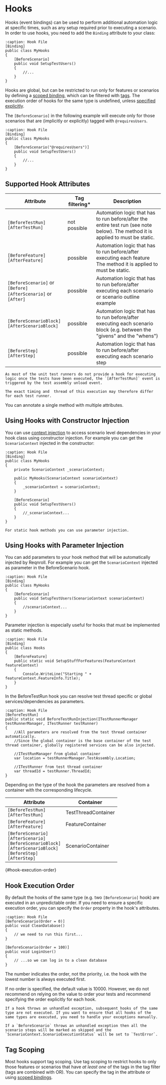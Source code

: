 # Hooks

Hooks (event bindings) can be used to perform additional automation logic at specific times, such as any setup required prior to executing a scenario. In order to use hooks, you need to add the `Binding` attribute to your class:

```{code-block} csharp
:caption: Hook File
[Binding]
public class MyHooks
{
    [BeforeScenario]
    public void SetupTestUsers()
    {
        //...
    }
}
```

Hooks are global, but can be restricted to run only for features or scenarios by defining a [scoped binding](scoped-bindings), which can be filtered with [tags](scoped-bindings.md#different-steps-for-different-tags). The execution order of hooks for the same type is undefined, unless [specified explicitly](#hook-execution-order).

The `[BeforeScenario]` in the following example will execute only for those scenarios that are (implicitly or explicitly) tagged with `@requiresUsers`.

```{code-block} csharp
:caption: Hook File
[Binding]
public class MyHooks
{
    [BeforeScenario("@requiresUsers")]
    public void SetupTestUsers()
    {
        //...
    }
}
```


## Supported Hook Attributes

| Attribute | Tag filtering* | Description |
|-----------|----------------|-------------|
| `[BeforeTestRun]`<br/>`[AfterTestRun]` | not possible | Automation logic that has to run before/after the entire test run (see note below). The method it is applied to must be static. |
| `[BeforeFeature]`<br/>`[AfterFeature]` | possible | Automation logic that has to run before/after executing each feature<br/> The method it is applied to must be static. |
| `[BeforeScenario]` or `[Before]`<br/>`[AfterScenario]` or `[After]` | possible | Automation logic that has to run before/after executing each scenario or scenario outline example |
| `[BeforeScenarioBlock]`<br/>`[AfterScenarioBlock]` | possible | Automation logic that has to run before/after executing each scenario block (e.g. between the "givens" and the "whens") |
| `[BeforeStep]`<br/>`[AfterStep]` | possible | Automation logic that has to run before/after executing each scenario step |

```{note}
As most of the unit test runners do not provide a hook for executing logic once the tests have been executed, the `[AfterTestRun]` event is triggered by the test assembly unload event. 

The exact timing and  thread of this execution may therefore differ for each test runner.
```

You can annotate a single method with multiple attributes.

## Using Hooks with Constructor Injection

You can use [context injection](context-injection) to access scenario level dependencies in your hook class using constructor injection.
For example you can get the `ScenarioContext` injected in the constructor:

```{code-block} csharp
:caption: Hook File
[Binding]
public class MyHooks
{
    private ScenarioContext _scenarioContext;

    public MyHooks(ScenarioContext scenarioContext)
    {
        _scenarioContext = scenarioContext;
    }

    [BeforeScenario]
    public void SetupTestUsers()
    {
        //_scenarioContext...
    }
}
```

```{note}
For static hook methods you can use parameter injection.
```

## Using Hooks with Parameter Injection

You can add parameters to your hook method that will be automatically injected by Reqnroll.
For example you can get the `ScenarioContext` injected as parameter in the BeforeScenario hook.

```{code-block} csharp
:caption: Hook File
[Binding]
public class MyHooks
{
    [BeforeScenario]
    public void SetupTestUsers(ScenarioContext scenarioContext)
    {
        //scenarioContext...
    }
}
```

Parameter injection is especially useful for hooks that must be implemented as static methods.

```{code-block} csharp
:caption: Hook File
[Binding]
public class Hooks
{
    [BeforeFeature]
    public static void SetupStuffForFeatures(FeatureContext featureContext)
    {
        Console.WriteLine("Starting " + featureContext.FeatureInfo.Title);
    }
}
```

In the BeforeTestRun hook you can resolve test thread specific or global services/dependencies as parameters.

```{code-block} csharp
:caption: Hook File
[BeforeTestRun]
public static void BeforeTestRunInjection(ITestRunnerManager testRunnerManager, ITestRunner testRunner)
{
    //All parameters are resolved from the test thread container automatically.
    //Since the global container is the base container of the test thread container, globally registered services can be also injected.

    //ITestRunManager from global container
    var location = testRunnerManager.TestAssembly.Location;
    
    //ITestRunner from test thread container
    var threadId = testRunner.ThreadId;
}
```

Depending on the type of the hook the parameters are resolved from a container with the corresponding lifecycle.

| Attribute | Container |
|-----------|-----------|
| `[BeforeTestRun]`<br/>`[AfterTestRun]` | TestThreadContainer |
| `[BeforeFeature]`<br/>`[AfterFeature]` | FeatureContainer    |
| `[BeforeScenario]`<br/>`[AfterScenario]`<br/>`[BeforeScenarioBlock]`<br/>`[AfterScenarioBlock]`<br/>`[BeforeStep]`<br/>`[AfterStep]`| ScenarioContainer |

{#hook-execution-order}
## Hook Execution Order

By default the hooks of the same type (e.g. two `[BeforeScenario]` hook) are executed in an unpredictable order. If you need to ensure a specific execution order, you can specify the `Order` property in the hook's attributes.

```{code-block} csharp
:caption: Hook File
[BeforeScenario(Order = 0)]
public void CleanDatabase()
{
    // we need to run this first...
}

[BeforeScenario(Order = 100)]
public void LoginUser()
{
    // ...so we can log in to a clean database
}
```

The number indicates the order, not the priority, i.e. the hook with the lowest number is always executed first.

If no order is specified, the default value is 10000. However, we do not recommend on relying on the value to order your tests and recommend specifying the order explicitly for each hook.

```{note}
If a hook throws an unhandled exception, subsequent hooks of the same type are not executed. If you want to ensure that all hooks of the same types are executed, you need to handle your exceptions manually.
```
```{note}
If a `BeforeScenario` throws an unhandled exception then all the scenario steps will be marked as skipped and the `ScenarioContext.ScenarioExecutionStatus` will be set to `TestError`.
```

## Tag Scoping

Most hooks support tag scoping. Use tag scoping to restrict hooks to only those features or scenarios that have *at least one* of the tags in the tag filter (tags are combined with OR). You can specify the tag in the attribute or using [scoped bindings](scoped-bindings).
